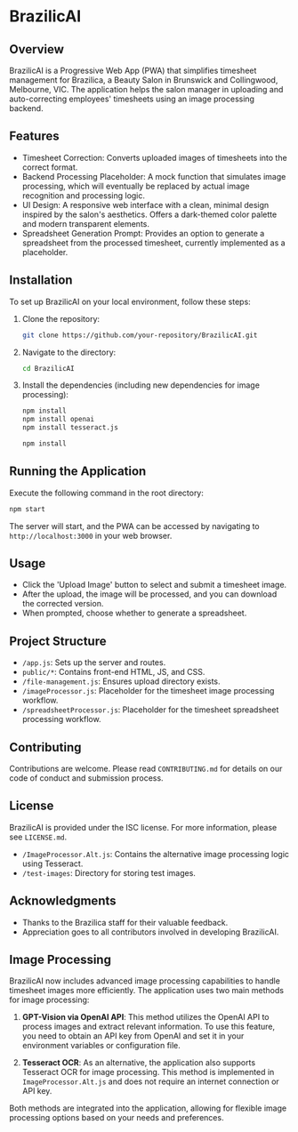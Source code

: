 # BrazilicAI

## Overview

BrazilicAI is a Progressive Web App (PWA) that simplifies timesheet management for Brazilica, a Beauty Salon in Brunswick and Collingwood, Melbourne, VIC. The application helps the salon manager in uploading and auto-correcting employees' timesheets using an image processing backend.

## Features

- Timesheet Correction: Converts uploaded images of timesheets into the correct format.
- Backend Processing Placeholder: A mock function that simulates image processing, which will eventually be replaced by actual image recognition and processing logic.
- UI Design: A responsive web interface with a clean, minimal design inspired by the salon's aesthetics. Offers a dark-themed color palette and modern transparent elements.
- Spreadsheet Generation Prompt: Provides an option to generate a spreadsheet from the processed timesheet, currently implemented as a placeholder.

## Installation

To set up BrazilicAI on your local environment, follow these steps:

1. Clone the repository:
   ```bash
   git clone https://github.com/your-repository/BrazilicAI.git
   ```
2. Navigate to the directory:
   ```bash
   cd BrazilicAI
   ```
3. Install the dependencies (including new dependencies for image processing):
   ```bash
   npm install
   npm install openai
   npm install tesseract.js
   ```
   ```bash
   npm install
   ```

## Running the Application

Execute the following command in the root directory:

```bash
npm start
```

The server will start, and the PWA can be accessed by navigating to `http://localhost:3000` in your web browser.

## Usage

- Click the 'Upload Image' button to select and submit a timesheet image.
- After the upload, the image will be processed, and you can download the corrected version.
- When prompted, choose whether to generate a spreadsheet.

## Project Structure

- `/app.js`: Sets up the server and routes.
- `public/*`: Contains front-end HTML, JS, and CSS.
- `/file-management.js`: Ensures upload directory exists.
- `/imageProcessor.js`: Placeholder for the timesheet image processing workflow.
- `/spreadsheetProcessor.js`: Placeholder for the timesheet spreadsheet processing workflow.

## Contributing

Contributions are welcome. Please read `CONTRIBUTING.md` for details on our code of conduct and submission process.

## License

BrazilicAI is provided under the ISC license. For more information, please see `LICENSE.md`.
- `/ImageProcessor.Alt.js`: Contains the alternative image processing logic using Tesseract.
- `/test-images`: Directory for storing test images.

## Acknowledgments

- Thanks to the Brazilica staff for their valuable feedback.
- Appreciation goes to all contributors involved in developing BrazilicAI.
## Image Processing

BrazilicAI now includes advanced image processing capabilities to handle timesheet images more efficiently. The application uses two main methods for image processing:

1. **GPT-Vision via OpenAI API**: This method utilizes the OpenAI API to process images and extract relevant information. To use this feature, you need to obtain an API key from OpenAI and set it in your environment variables or configuration file.

2. **Tesseract OCR**: As an alternative, the application also supports Tesseract OCR for image processing. This method is implemented in `ImageProcessor.Alt.js` and does not require an internet connection or API key.

Both methods are integrated into the application, allowing for flexible image processing options based on your needs and preferences.
